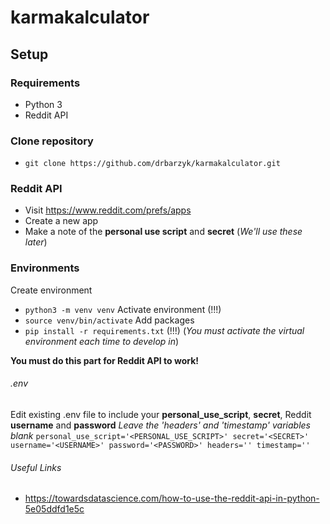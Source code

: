 # karmakalculator

## Setup

### Requirements
- Python 3
- Reddit API

### Clone repository
- `git clone https://github.com/drbarzyk/karmakalculator.git`

### Reddit API

- Visit https://www.reddit.com/prefs/apps
- Create a new app
- Make a note of the **personal use script** and **secret** (*We'll use these later*)

### Environments

Create environment
- `python3 -m venv venv`
Activate environment (!!!)
- `source venv/bin/activate`
Add packages
- `pip install -r requirements.txt`
(!!!) (*You must activate the virtual environment each time to develop in*)

__You must do this part for Reddit API to work!__
###### .env

Edit existing .env file to include your **personal_use_script**, **secret**, Reddit **username** and **password**
*Leave the 'headers' and 'timestamp' variables blank*
  `personal_use_script='<PERSONAL_USE_SCRIPT>'
  secret='<SECRET>'
  username='<USERNAME>'
  password='<PASSWORD>'
  headers=''
  timestamp=''`
  
 ###### Useful Links
- https://towardsdatascience.com/how-to-use-the-reddit-api-in-python-5e05ddfd1e5c
